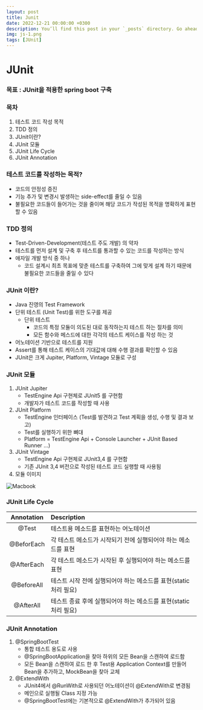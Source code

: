```yaml
---
layout: post
title: Junit
date: 2022-12-21 00:00:00 +0300
description: You’ll find this post in your `_posts` directory. Go ahead and edit it and re-build the site to see your changes. # Add post description (optional)
img: js-1.png
tags: [JUnit]
---
```

# JUnit

### 목표 : JUnit을 적용한 spring boot 구축

### 목차
1. 테스트 코드 작성 목적
2. TDD 정의
3. JUnit이란?
4. JUnit 모듈
5. JUnit Life Cycle
6. JUnit Annotation

### 테스트 코드를 작성하는 목적?
- 코드의 안정성 증진
- 기능 추가 및 변경시 발생하는 side-effect를 줄일 수 있음
- 불필요한 코드들이 들어가는 것을 줄이며 해당 코드가 작성된 목적을 명확하게 표현할 수 있음

### TDD 정의
- Test-Driven-Development(테스트 주도 개발) 의 약자
- 테스트를 먼저 설계 및 구축 후 테스트를 통과할 수 있는 코드를 작성하는 방식
- 애자일 개발 방식 중 하나
  - 코드 설계시 최초 목표에 맞춘 테스트를 구축하여 그에 맞게 설계 하기 때문에 불필요한 코드들을 줄일 수 있다

### JUnit 이란?
- Java 진영의 Test Framework
- 단위 테스트 (Unit Test)를 위한 도구를 제공
  - 단위 테스트
    - 코드의 특정 모듈이 의도된 대로 동작하는지 테스트 하는 절차를 의미
    - 모든 함수와 메스드에 대한 각각의 테스트 케이스를 작성 하는 것
- 어노테이션 기반으로 테스트를 지원
- Assert를 통해 테스트 케이스의 기대값에 대해 수행 결과를 확인할 수 있음
- JUnit은 크게 Jupiter, Platform, Vintage 모듈로 구성

### JUnit 모듈
1. JUnit Jupiter
   - TestEngine Api 구현체로 JUnit5 를 구현함
   - 개발자가 테스트 코드를 작성할 때 사용
2. JUnit Platform
   - TestEngine 인터페이스 (Test를 발견하고 Test 계획을 생성, 수행 및 결과 보고)
   - Test를 실행하기 위한 뼈대
   - Platform = TestEngine Api + Console Launcher + JUnit Based Runner ...)
3. JUnit Vintage
   - TestEngine Api 구현체로 JUnit3,4 를 구현함
   - 기존 JUnit 3,4 버전으로 작성된 테스트 코드 실행할 때 사용됨
4. 모듈 이미지

![Macbook]({{site.baseurl}}/assets/img/JUnit모듈.png)

### JUnit Life Cycle
| Annotation | Description                              |
|:----------:|:-----------------------------------------|
|   @Test    | 테스트용 메소드를 표현하는 어노테이션                     |
| @BeforEach | 각 테스트 메소드가 시작되기 전에 실행되어야 하는 메소드를 표현      |
| @AfterEach | 각 테스트 메소드가 시작된 후 실행되어야 하는 메소드를 표현        |
| @BeforeAll | 테스트 시작 전에 실행되어야 하는 메소드를 표현(static 처리 필요) |
| @AfterAll  | 테스트 종료 후에 실행되어야 하는 메소드를 표현(static 처리 필요) |

### JUnit Annotation
1. @SpringBootTest
   - 통합 테스트 용도로 사용
   - @SpringBootApplication을 찾아 하위의 모든 Bean을 스캔하여 로드함
   - 모든 Bean을 스캔하여 로드 한 후 Test용 Application Context를 만들어 Bean을 추가하고, MockBean을 찾아 교체
2. @ExtendWith
   - JUnit4에서 @RunWith로 사용되던 어노테이션이 @ExtendWith로 변경됨
   - 메인으로 실행될 Class 지정 가능
   - @SpringBootTest에는 기본적으로 @ExtendWith가 추가되어 있음




